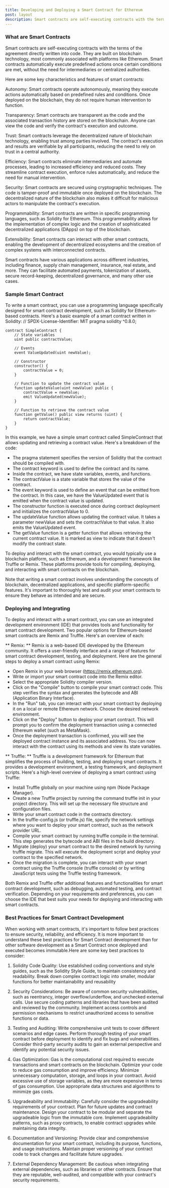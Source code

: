 ```yaml
---
title: Developing and Deploying a Smart Contract for Ethereum
post: layout
description: Smart contracts are self-executing contracts with the terms of the agreement directly written into code. They are built on blockchain technology, most commonly associated with platforms like Ethereum. 
---
```


### What are Smart Contracts

Smart contracts are self-executing contracts with the terms of the agreement directly written into code. They are built on blockchain technology, most commonly associated with platforms like Ethereum. Smart contracts automatically execute predefined actions once certain conditions are met, without the need for intermediaries or centralized authorities.

Here are some key characteristics and features of smart contracts:

Autonomy: Smart contracts operate autonomously, meaning they execute actions automatically based on predefined rules and conditions. Once deployed on the blockchain, they do not require human intervention to function.

Transparency: Smart contracts are transparent as the code and the associated transaction history are stored on the blockchain. Anyone can view the code and verify the contract's execution and outcome.

Trust: Smart contracts leverage the decentralized nature of blockchain technology, enabling trust among parties involved. The contract's execution and results are verifiable by all participants, reducing the need to rely on trust in a central authority.

Efficiency: Smart contracts eliminate intermediaries and automate processes, leading to increased efficiency and reduced costs. They streamline contract execution, enforce rules automatically, and reduce the need for manual intervention.

Security: Smart contracts are secured using cryptographic techniques. The code is tamper-proof and immutable once deployed on the blockchain. The decentralized nature of the blockchain also makes it difficult for malicious actors to manipulate the contract's execution.

Programmability: Smart contracts are written in specific programming languages, such as Solidity for Ethereum. This programmability allows for the implementation of complex logic and the creation of sophisticated decentralized applications (DApps) on top of the blockchain.

Extensibility: Smart contracts can interact with other smart contracts, enabling the development of decentralized ecosystems and the creation of complex systems with interconnected contracts.

Smart contracts have various applications across different industries, including finance, supply chain management, insurance, real estate, and more. They can facilitate automated payments, tokenization of assets, secure record-keeping, decentralized governance, and many other use cases.

### Sample Smart Contract
To write a smart contract, you can use a programming language specifically designed for smart contract development, such as Solidity for Ethereum-based contracts. Here's a basic example of a smart contract written in Solidity:
	// SPDX-License-Identifier: MIT
	pragma solidity ^0.8.0;
	
	contract SimpleContract {
	    // State variables
	    uint public contractValue;
	
	    // Events
	    event ValueUpdated(uint newValue);
	
	    // Constructor
	    constructor() {
	        contractValue = 0;
	    }
	
	    // Function to update the contract value
	    function updateValue(uint newValue) public {
	        contractValue = newValue;
	        emit ValueUpdated(newValue);
	    }
	
	    // Function to retrieve the contract value
	    function getValue() public view returns (uint) {
	        return contractValue;
	    }
	}


In this example, we have a simple smart contract called SimpleContract that allows updating and retrieving a contract value. Here's a breakdown of the code:

- The pragma statement specifies the version of Solidity that the contract should be compiled with.
- The contract keyword is used to define the contract and its name.
- Inside the contract, we have state variables, events, and functions.
- The contractValue is a state variable that stores the value of the contract.
- The event keyword is used to define an event that can be emitted from the contract. In this case, we have the ValueUpdated event that is emitted when the contract value is updated.
- The constructor function is executed once during contract deployment and initializes the contractValue to 0.
- The updateValue function allows updating the contract value. It takes a parameter newValue and sets the contractValue to that value. It also emits the ValueUpdated event.
- The getValue function is a getter function that allows retrieving the current contract value. It is marked as view to indicate that it doesn't modify the contract state.

To deploy and interact with the smart contract, you would typically use a blockchain platform, such as Ethereum, and a development framework like Truffle or Remix. These platforms provide tools for compiling, deploying, and interacting with smart contracts on the blockchain.

Note that writing a smart contract involves understanding the concepts of blockchain, decentralized applications, and specific platform-specific features. It's important to thoroughly test and audit your smart contracts to ensure they behave as intended and are secure.

### Deploying and Integrating

To deploy and interact with a smart contract, you can use an integrated development environment (IDE) that provides tools and functionality for smart contract development. Two popular options for Ethereum-based smart contracts are Remix and Truffle. Here's an overview of each:

** Remix: **
Remix is a web-based IDE developed by the Ethereum community. It offers a user-friendly interface and a range of features for smart contract development, testing, and deployment. Here are the general steps to deploy a smart contract using Remix:

- Open Remix in your web browser (https://remix.ethereum.org).
- Write or import your smart contract code into the Remix editor.
- Select the appropriate Solidity compiler version.
- Click on the "Compile" button to compile your smart contract code. This step verifies the syntax and generates the bytecode and ABI (Application Binary Interface).
- In the "Run" tab, you can interact with your smart contract by deploying it on a local or remote Ethereum network. Choose the desired network environment.
- Click on the "Deploy" button to deploy your smart contract. This will prompt you to confirm the deployment transaction using a connected Ethereum wallet (such as MetaMask).
- Once the deployment transaction is confirmed, you will see the deployed contract instance and its associated address. You can now interact with the contract using its methods and view its state variables.

** Truffle: **
Truffle is a development framework for Ethereum that simplifies the process of building, testing, and deploying smart contracts. It provides a development environment, a testing framework, and deployment scripts. Here's a high-level overview of deploying a smart contract using Truffle:

- Install Truffle globally on your machine using npm (Node Package Manager).
- Create a new Truffle project by running the command truffle init in your project directory. This will set up the necessary file structure and configuration files.
- Write your smart contract code in the contracts directory.
- In the truffle-config.js (or truffle.js) file, specify the network settings where you want to deploy your smart contract, such as the network provider URL.
- Compile your smart contract by running truffle compile in the terminal. This step generates the bytecode and ABI files in the build directory.
- Migrate (deploy) your smart contract to the desired network by running truffle migrate. This will execute the deployment script and deploy your contract to the specified network.
- Once the migration is complete, you can interact with your smart contract using the Truffle console (truffle console) or by writing JavaScript tests using the Truffle testing framework.

Both Remix and Truffle offer additional features and functionalities for smart contract development, such as debugging, automated testing, and contract verification. Depending on your requirements and preferences, you can choose the IDE that best suits your needs for deploying and interacting with smart contracts.

### Best Practices for Smart Contract Development

When working with smart contracts, it's important to follow best practices to ensure security, reliability, and efficiency. It is more important to understand these best practices for Smart Contract development than for other software development as a Smart Contract once deployed and executed becomes immutable.Here are some key best practices to consider:

1. Solidity Code Quality: Use established coding conventions and style guides, such as the Solidity Style Guide, to maintain consistency and readability. Break down complex contract logic into smaller, modular functions for better maintainability and reusability

2. Security Considerations: Be aware of common security vulnerabilities, such as reentrancy, integer overflow/underflow, and unchecked external calls.  Use secure coding patterns and libraries that have been audited and reviewed by the community. Implement access controls and permission mechanisms to restrict unauthorized access to sensitive functions or data.

3. Testing and Auditing: Write comprehensive unit tests to cover different scenarios and edge cases. Perform thorough testing of your smart contract before deployment to identify and fix bugs and vulnerabilities. Consider third-party security audits to gain an external perspective and identify any potential security issues.

4. Gas Optimization: Gas is the computational cost required to execute transactions and smart contracts on the blockchain. Optimize your code to reduce gas consumption and improve efficiency. Minimize unnecessary computation, storage, and loops in your contract. Avoid excessive use of storage variables, as they are more expensive in terms of gas consumption. Use appropriate data structures and algorithms to minimize gas costs.

5. Upgradeability and Immutability: Carefully consider the upgradeability requirements of your contract. Plan for future updates and contract maintenance. Design your contract to be modular and separate the upgradeable logic from the immutable core. Implement upgradeability patterns, such as proxy contracts, to enable contract upgrades while maintaining data integrity.

6. Documentation and Versioning: Provide clear and comprehensive documentation for your smart contract, including its purpose, functions, and usage instructions. Maintain proper versioning of your contract code to track changes and facilitate future upgrades.

7. External Dependency Management: Be cautious when integrating external dependencies, such as libraries or other contracts. Ensure that they are reputable, well-audited, and compatible with your contract's security requirements.





